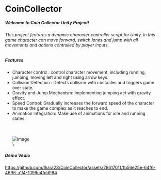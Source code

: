 # CoinCollector

##### Welcome to Coin Collector Unity Project!
###### This project features a dynamic character controller script for Unity. In this game character can move forward, switch lanes and jump with all movements and actions controlled by player inputs.
##### **Features**

* Character control : control character movement, including running, jumping, moving left and right using arrow keys. 
* Collision Detection : Detects collision with obstacles and triggers game over state.
* Gravity and Jump Mechanism: Implementing jumping act with gravity effect. 
* Speed Control: Gradually increases the forward speed of the character to make the game complex as it reaches to end.
* Animation Integration: Make use of animations for idle and running states.
\
\
\
\
![image](https://github.com/Ihara23/CoinCollector/assets/78617011/623a4a90-e599-4314-be55-fb68cb5a1601)
\
\
##### Demo Vedio


https://github.com/Ihara23/CoinCollector/assets/78617011/fb56e25e-64f6-4696-a1f4-1096c4fdd964

